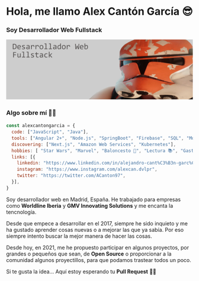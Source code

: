 # Hola, me llamo Alex Cantón García 😎
### Soy Desarrollador Web Fullstack

![Profile](https://github.com/alexcanDvlpr/alexcanDvlpr/blob/main/assets/main.jpg?raw=true)

### Algo sobre mí 🙋‍♂️
```js
const alexcantongarcia = {
  code: ["JavaScript", "Java"],
  tools: ["Angular 2+", "Node.js", "SpringBoot", "Firebase", "SQL", "MongoDB", "Docker 🐳"],
  discovering: ["Next.js", "Amazon Web Services", "Kubernetes"],
  hobbies: [ "Star Wars", "Marvel", "Baloncesto 🏀", "Lectura 📚", "Gastronomía 😋" ],
  links: [{
    linkedin: "https://www.linkedin.com/in/alejandro-cant%C3%B3n-garc%C3%ADa-2a5b7311a/",
    instagram: "https://www.instagram.com/alexcan.dvlpr",
    twitter: "https://twitter.com/ACanton97",
  }],
}
```
Soy desarrollador web en Madrid, España. He trabajado para empresas como **Worldline Iberia** y **GMV Innovating Solutions** y me encanta la tencnología. 

Desde que empece a desarrollar en el 2017, siempre he sido inquieto y me ha gustado aprender cosas nuevas o a mejorar las que ya sabía. Por eso siempre intento buscar la mejor manera de hacer las cosas.

Desde hoy, en 2021, me he propuesto participar en algunos proyectos, por grandes o pequeños que sean, de **Open Source** o proporcionar a la comunidad algunos proyectillos, para que podamos trastear todos un poco.

Si te gusta la idea... Aquí estoy esperando tu **Pull Request** 🥳🥳
